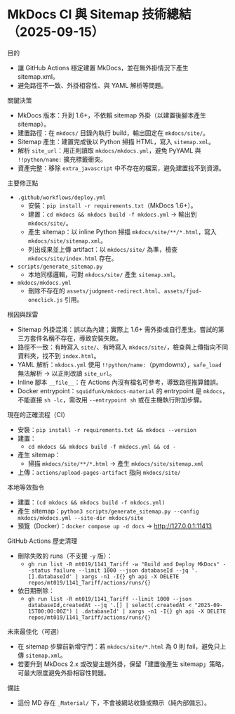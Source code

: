 # MkDocs CI 與 Sitemap 技術總結（2025-09-15）

目的

- 讓 GitHub Actions 穩定建置 MkDocs，並在無外掛情況下產生 sitemap.xml。
- 避免路徑不一致、外掛相容性、與 YAML 解析等問題。

關鍵決策

- MkDocs 版本：升到 1.6+，不依賴 sitemap 外掛（以建置後腳本產生 sitemap）。
- 建置路徑：在 `mkdocs/` 目錄內執行 build，輸出固定在 `mkdocs/site/`。
- Sitemap 產生：建置完成後以 Python 掃描 HTML，寫入 `sitemap.xml`。
- 解析 `site_url`：用正則讀取 `mkdocs/mkdocs.yml`，避免 PyYAML 與 `!!python/name:` 擴充標籤衝突。
- 資產完整：移除 `extra_javascript` 中不存在的檔案，避免建置找不到資源。

主要修正點

- `.github/workflows/deploy.yml`
  - 安裝：`pip install -r requirements.txt`（MkDocs 1.6+）。
  - 建置：`cd mkdocs && mkdocs build -f mkdocs.yml` → 輸出到 `mkdocs/site/`。
  - 產生 sitemap：以 inline Python 掃描 `mkdocs/site/**/*.html`，寫入 `mkdocs/site/sitemap.xml`。
  - 列出成果並上傳 artifact：以 `mkdocs/site/` 為準，檢查 `mkdocs/site/index.html` 存在。
- `scripts/generate_sitemap.py`
  - 本地同樣邏輯，可對 `mkdocs/site/` 產生 `sitemap.xml`。
- `mkdocs/mkdocs.yml`
  - 刪除不存在的 `assets/judgment-redirect.html`、`assets/fjud-oneclick.js` 引用。

根因與踩雷

- Sitemap 外掛混淆：誤以為內建；實際上 1.6+ 需外掛或自行產生。嘗試的第三方套件名稱不存在，導致安裝失敗。
- 路徑不一致：有時寫入 `site/`、有時寫入 `mkdocs/site/`，檢查與上傳指向不同資料夾，找不到 `index.html`。
- YAML 解析：`mkdocs.yml` 使用 `!!python/name:`（pymdownx），`safe_load` 無法解析 → 以正則改讀 `site_url`。
- Inline 腳本 `__file__`：在 Actions 內沒有檔名可參考，導致路徑推算錯誤。
- Docker entrypoint：`squidfunk/mkdocs-material` 的 entrypoint 是 `mkdocs`，不能直接 `sh -lc`，需改用 `--entrypoint sh` 或在主機執行附加步驟。

現在的正確流程（CI）

- 安裝：`pip install -r requirements.txt && mkdocs --version`
- 建置：
  - `cd mkdocs && mkdocs build -f mkdocs.yml && cd -`
- 產生 sitemap：
  - 掃描 `mkdocs/site/**/*.html` → 產生 `mkdocs/site/sitemap.xml`
- 上傳：`actions/upload-pages-artifact` 指向 `mkdocs/site/`

本地等效指令

- 建置：`(cd mkdocs && mkdocs build -f mkdocs.yml)`
- 產生 sitemap：`python3 scripts/generate_sitemap.py --config mkdocs/mkdocs.yml --site-dir mkdocs/site`
- 預覽（Docker）：`docker compose up -d docs` → <http://127.0.0.1:11413>

GitHub Actions 歷史清理

- 刪除失敗的 runs（不支援 `-y` 版）：
  - `gh run list -R mt019/1141_Tariff -w "Build and Deploy MkDocs" --status failure --limit 1000 --json databaseId --jq '.[].databaseId' | xargs -n1 -I{} gh api -X DELETE repos/mt019/1141_Tariff/actions/runs/{}`
- 依日期刪除：
  - `gh run list -R mt019/1141_Tariff --limit 1000 --json databaseId,createdAt --jq '.[] | select(.createdAt < "2025-09-15T00:00:00Z") | .databaseId' | xargs -n1 -I{} gh api -X DELETE repos/mt019/1141_Tariff/actions/runs/{}`

未來最佳化（可選）

- 在 sitemap 步驟前新增守門：若 `mkdocs/site/*.html` 為 0 則 fail，避免只上傳 `sitemap.xml`。
- 若要升到 MkDocs 2.x 或改變主題外掛，保留「建置後產生 sitemap」策略，可最大限度避免外掛相容性問題。

備註

- 這份 MD 存在 `_Material/` 下，不會被網站收錄或顯示（純內部備忘）。

